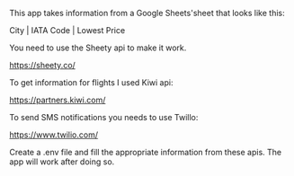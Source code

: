 This app takes information from a Google Sheets'sheet that looks like this:

City | IATA Code | Lowest Price

You need to use the Sheety api to make it work.

https://sheety.co/

To get information for flights I used Kiwi api:

https://partners.kiwi.com/

To send SMS notifications you needs to use Twillo:

https://www.twilio.com/

Create a .env file and fill the appropriate information from these apis.
The app will work after doing so.